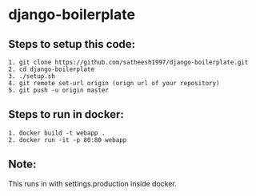 # django-boilerplate

## Steps to setup this code:
    1. git clone https://github.com/satheesh1997/django-boilerplate.git
    2. cd django-boilerplate
    3. ./setup.sh
    4. git remote set-url origin (orign url of your repository)
    5. git push -u origin master

## Steps to run in docker:
    1. docker build -t webapp .
    2. docker run -it -p 80:80 webapp

## Note: 
This runs in with settings.production inside docker.
